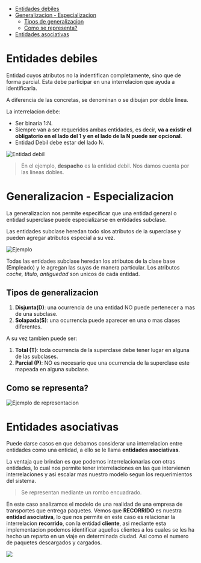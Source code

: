 <!-- @import "[TOC]" {cmd="toc" depthFrom=1 depthTo=6 orderedList=false} -->

<!-- code_chunk_output -->

- [Entidades debiles](#entidades-debiles)
- [Generalizacion - Especializacion](#generalizacion-especializacion)
  - [Tipos de generalizacion](#tipos-de-generalizacion)
  - [Como se representa?](#como-se-representa)
- [Entidades asociativas](#entidades-asociativas)

<!-- /code_chunk_output -->

# Entidades debiles

Entidad cuyos atributos no la indentifican completamente, sino que de forma parcial. Esta debe participar en una interrelacion que ayuda a identificarla.

A diferencia de las concretas, se denominan o se dibujan por doble linea.

La interrelacion debe:

- Ser binaria 1:N.
- Siempre van a ser requeridos ambas entidades, es decir, **va a existir el obligatorio en el lado del 1 y en el lado de la N puede ser opcional**.
- Entidad Debil debe estar del lado N.

![Entidad debil](https://i.imgur.com/bwx9VBN.jpeg)

> En el ejemplo, **despacho** es la entidad debil. Nos damos cuenta por las lineas dobles.

# Generalizacion - Especializacion

La generalizacion nos permite especificar que una entidad general o entidad superclase puede especializarse en entidades subclase.

Las entidades subclase heredan todo slos atributos de la
superclase y pueden agregar atributos especial a su vez.

![Ejemplo](https://i.imgur.com/RoO4IYj.jpg)

Todas las entidades subclase heredan los atributos de la clase base (Empleado) y le agregan las suyas de manera particular. Los atributos _coche, titulo, antiguedad_ son unicos de cada entidad.

## Tipos de generalizacion

1. **Disjunta(D)**: una ocurrencia de una entidad NO puede pertenecer a mas de una subclase.
1. **Solapada(S)**: una ocurrencia puede aparecer en una o mas clases diferentes.

A su vez tambien puede ser:

1. **Total (T)**: toda ocurrencia de la superclase debe tener lugar en alguna de las subclases.
1. **Parcial (P)**: NO es necesario que una ocurrencia de la superclase este mapeada en alguna subclase.

## Como se representa?

![Ejemplo de representacion](https://i.imgur.com/u0MdWhK.jpg)

# Entidades asociativas

Puede darse casos en que debamos considerar una interrelacion entre entidades como una entidad, a ello se le llama **entidades asociativas**.

La ventaja que brindan es que podemos interrelacionarlas con otras entidades, lo cual nos permite tener interrelaciones en las que intervienen interrelaciones y asi escalar mas nuestro modelo segun los requerimientos del sistema.

> Se representan mediante un rombo encuadrado.

En este caso analizamos el modelo de una realidad de una empresa de transportes que entrega paquetes. Vemos que **RECORRIDO** es nuestra **entidad asociativa**, lo que nos permite en este caso es relacionar la interrelacion **recorrido**, con la entidad **cliente**, asi mediante esta implementacion podemos identificar aquellos clientes a los cuales se les ha hecho un reparto en un viaje en determinada ciudad. Asi como el numero de paquetes descargados y cargados.

![](https://i.imgur.com/rfsoH8v.jpg)
